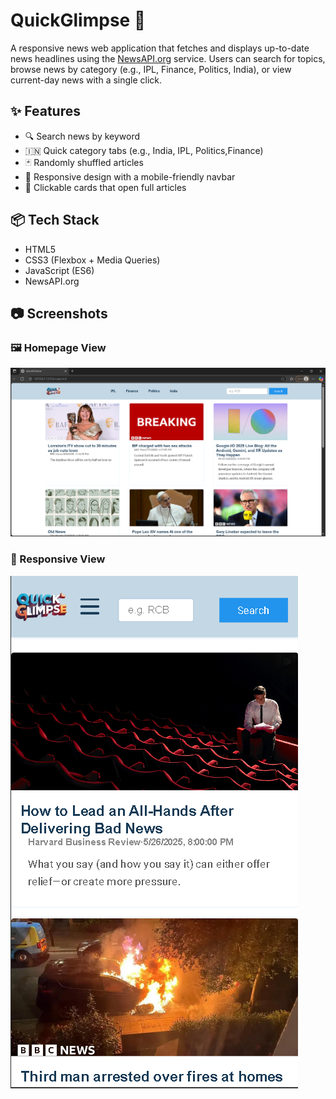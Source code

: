 # QuickGlimpse 📰

A responsive news web application that fetches and displays up-to-date news headlines using the [NewsAPI.org](https://newsapi.org) service. Users can search for topics, browse news by category (e.g., IPL, Finance, Politics, India), or view current-day news with a single click.

## ✨ Features

- 🔍 Search news by keyword
- 🇮🇳 Quick category tabs (e.g., India, IPL, Politics,Finance)
- 🃏 Randomly shuffled articles
- 📱 Responsive design with a mobile-friendly navbar
- 🔗 Clickable cards that open full articles

## 📦 Tech Stack

- HTML5
- CSS3 (Flexbox + Media Queries)
- JavaScript (ES6)
- NewsAPI.org

## 📷 Screenshots

### 🖼️ Homepage View
![Homepage](./assets/screenshot1.png)

### 📱 Responsive View
![Mobile](./assets/screenshot2.png)




